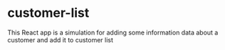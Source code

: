 # customer-list
This React app is a simulation for adding some information data about a customer and add it to customer list
